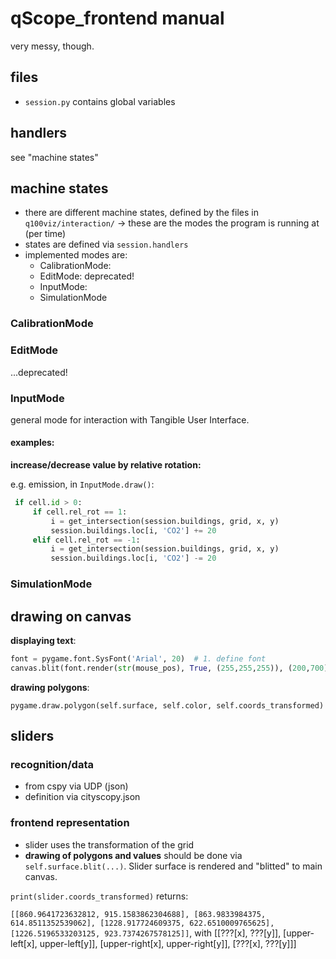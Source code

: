 # qScope_frontend manual
very messy, though.

## files

- `session.py` contains global variables

## handlers

see "machine states"

## machine states

- there are different machine states, defined by the files in `q100viz/interaction/` → these are the modes the program is running at (per time)
- states are defined via `session.handlers`
- implemented modes are:
    - CalibrationMode:
    - EditMode: deprecated!
    - InputMode:
    - SimulationMode

### CalibrationMode

### EditMode
...deprecated!

### InputMode

general mode for interaction with Tangible User Interface.

#### examples:

**increase/decrease value by relative rotation:**

e.g. emission, in `InputMode.draw()`:

``` python
 if cell.id > 0:
     if cell.rel_rot == 1:
         i = get_intersection(session.buildings, grid, x, y)
         session.buildings.loc[i, 'CO2'] += 20
     elif cell.rel_rot == -1:
         i = get_intersection(session.buildings, grid, x, y)
         session.buildings.loc[i, 'CO2'] -= 20
```

### SimulationMode


## drawing on canvas

**displaying text**:
``` python
font = pygame.font.SysFont('Arial', 20)  # 1. define font
canvas.blit(font.render(str(mouse_pos), True, (255,255,255)), (200,700))  # 2. use font to write to canvas
```

**drawing polygons**:

`pygame.draw.polygon(self.surface, self.color, self.coords_transformed)`

## sliders

### recognition/data

- from cspy via UDP (json)
- definition via cityscopy.json

### frontend representation

- slider uses the transformation of the grid
- **drawing of polygons and values** should be done via `self.surface.blit(...)`. Slider surface is rendered and "blitted" to main canvas.

`print(slider.coords_transformed)` returns:

`[[860.9641723632812, 915.1583862304688], [863.9833984375, 614.8511352539062], [1228.917724609375, 622.6510009765625], [1226.5196533203125, 923.7374267578125]]`,
with [[???[x], ???[y]], [upper-left[x], upper-left[y]], [upper-right[x], upper-right[y]], [???[x], ???[y]]]